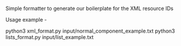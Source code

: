 Simple formatter to generate our boilerplate for the XML resource IDs

Usage example - 

python3 xml_format.py input/normal_component_example.txt
python3 lists_format.py input/list_example.txt 